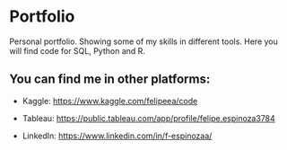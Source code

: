 # Portfolio

Personal portfolio. Showing some of my skills in different tools.
Here you will find code for SQL, Python and R.

## You can find me in other platforms:

* Kaggle: https://www.kaggle.com/felipeea/code

* Tableau: https://public.tableau.com/app/profile/felipe.espinoza3784

* LinkedIn: https://www.linkedin.com/in/f-espinozaa/
